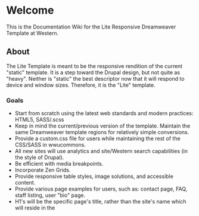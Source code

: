 # Welcome

This is the Documentation Wiki for the Lite Responsive Dreamweaver Template at Western.

## About

The Lite Template is meant to be the responsive rendition of the current "static" template. It is a step toward the Drupal design, but not quite as "heavy". Neither is "static" the best descriptor now that it will respond to device and window sizes. Therefore, it is the "Lite" template.

### Goals

* Start from scratch using the latest web standards and modern practices: HTML5, SASS/.scss
* Keep in mind the current/previous version of the template. Maintain the same Dreamweaver template regions for relatively simple conversions.
* Provide a custom.css file for users while maintaining the rest of the CSS/SASS in wwucommons.
* All new sites will use analytics and site/Western search capabilities (in the style of Drupal).
* Be efficient with media breakpoints.
* Incorporate Zen Grids.
* Provide responsive table styles, image solutions, and accessible content.
* Provide various page examples for users, such as: contact page, FAQ, staff listing, user "bio" page.
* H1's will be the specific page's title, rather than the site's name which will reside in the <title> element and banner.
* Provide users with a "quick guide" and more indepth articles about using the template. The quick guide on the future IT/WebTech site would remind users of the following types of tasks: Replace "sharename"; update contact information; edit <titles>; don't use inline styles, etc; use custom.css; do not use your site as a "portal"; etc.

## Wiki features

This wiki uses the [Markdown](http://daringfireball.net/projects/markdown/) syntax.

The wiki itself is actually a git repository, which means you can clone it, edit it locally/offline, add images or any other file type, and push it back to us. It will be live immediately.

Go ahead and try:

```
$ git clone https://bitbucket.org/wwuweb/lite-responsive-template.git/wiki
```

Wiki pages are normal files, with the .md extension. You can edit them locally, as well as creating new ones.

# Style Guide Draft
Amy's note: I'll probably look back on the examples I've made so far and wince, so if you have any better explanations or examples, that would be great. I'm sure once we stumble upon actual examples as we're working those would be better replacements:

## SASS/.scss Partials

Currently, we are importing several partials into the main.scss file. If adding more, be conscious about the order you place them in. _mixins and _base are above _layout because they contain varibles and mixins that layout requires. _media-queries likely modify things _layout has already declared, so based on the cascade, they needed to be imported after _layout.

### _base.scss

Contains:
* Variables (for colors, math, commonly used increments)
* Framework imports (Compass, CSS3, CSS reset, Zen Grids)
* Font imports (Muli from Google Fonts)

### _mixins.scss

Contains:
* Modules created by Mixins. Mixins are a SASS feature.
* Likely to contain a lot of .module- prefixed classes.

See .module- class prefix below for more information: "Classes prefixed with 'module-' represent 'reusable, modular parts of our design'" like boxes, image figures, or FAQ accordions.

### _layout.scss

Contains:
* Styles related to the structure and sectioning of the page.
* Will contain a lot of .layout- prefixed classes

See .layout- class prefix below for more information: "layout- describes a class which fundamentally divides the page into sections."

### _media-queries.scss

## Presentation-free Markup

Refrain from creating class names based on how something looks.

```
.blue-left-links { color:blue; float:left; }
// Is less helpful when you happen to change the color scheme and layout later; but the HTML structure remains the same.

.blue-left-links { color:pink; float:none; }
// blue-left-links no longer makes sense. Describe the function of this element.

// For example, if this class was applied to a <ul> element that was styled
// differently according to the time of year, the following would be more helpful:
$season-hue:pink;
.seasonal-navigation { color:$season-hue; }
// Note the use of a variable which can be used elsewhere with minimal upkeep next time the season changes.
```

# Classes & Naming Conventions

Taking a bit from [SMACSS](http://smacss.com/).

## Class Prefixes
### .layout-

layout- describes a class which fundamentally divides the page into sections.
```
.layout-sidebar { display:block; } 
```
Most noteably, layout-s are relevant to our various Dreamweaver templates. They will typically be applied to the <body> element of a .shtml file according to their template. If a structural style from layout-x was required on layout-y, then ideally, .layout-x could be applied to a parent container. This reduces redundancy and increases specificity:
```
...
<body class="layout-y">
	...
	<article class="layout-x">
		<div>...</div>
	</article>
...
</body>
```
Prevents having to create a whole new class for this one style because we are DRY (Don't Repeat Yourself):
```
.layout-y .layout-x div { ... }
```

### .module-

Classes prefixed with 'module-' represent "reusable, modular parts of our design". Our previous static template included "blue boxes" that would fit in this category.

```
.module-box { @include box(); }

.module-box.float-left { @include box(left); }
```

### .is- (states)

Prefixing a class with .is- can be a good way to describe an action. It also visually separates them from other classes.
```
.is-open {}
.is-closed {}
.is-hidden { display:none; }
.is-active {}
.is-inactive {}
```

They can be combined with other classes in a helpful, readable way:
```
.module-faq.is-closed { @include faq(); @include closed; }
.main-nav.is-open { @include open; }
```

## DRY - Don't Repeat Yourself

## Stick to Classes; Don't use IDs (?)

